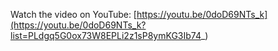 Watch the video on YouTube: [https://youtu.be/0doD69NTs_k](https://youtu.be/0doD69NTs_k?list=PLdgq5G0ox73W8EPLi2z1sP8ymKG3Ib74_)
